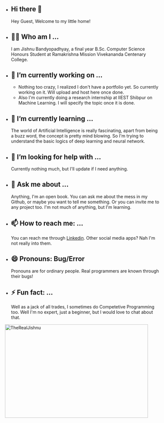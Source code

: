 - ## Hi there 👋
    Hey Guest, Welcome to my little home!


- ## 😶‍🌫️ Who am I ...
    I am Jishnu Bandyopadhyay, a final year B.Sc. Computer Science Honours Student at Ramakrishna Mission Vivekananda Centenary College.

- ## 🔭 I’m currently working on ...
  - Nothing too crazy, I realized I don't have a portfolio yet. So currently working on it. Will upload and host here once done.
  - Also I'm currently doing a research internship at IIEST Shibpur on Machine Learning. I will specify the topic once it is done.
- ## 🌱 I’m currently learning ...
  The world of Artificial Intelligence is really fascinating, apart from being a buzz word, the concept is pretty mind blowing. So I'm trying to understand the basic logics of deep learning and neural network.
  
- ## 🤔 I’m looking for help with ...
  Currently nothing much, but I'll update if I need anything.
- ## 💬 Ask me about ...
  Anything, I'm an open book. You can ask me about the mess in my Github, or maybe you want to tell me something. Or you can invite me to any project too. I'm not much of anything, but I'm learning.
- ## 📫 How to reach me: ...
  You can reach me through [Linkedin](https://www.linkedin.com/in/jishnub2002/). Other social media apps? Nah I'm not really into them.
- ## 😄 Pronouns: Bug/Error
  Pronouns are for ordinary people. Real programmers are known through their bugs!
- ## ⚡ Fun fact: ...
  Well as a jack of all trades, I sometimes do Competetive Programming too. Well I'm no expert, just a beginner, but I would love to chat about that.


<p>&nbsp;<img align="center" width="460" height="300" src="https://github-readme-stats.vercel.app/api/top-langs?username=TheRealJishnu&show_icons=true&locale=en&layout=compact&theme=radical" alt="TheRealJishnu" /></p>

<!--<p>&nbsp;&nbsp;<img align="center" src="https://github-readme-stats.vercel.app/api?username=TheRealJishnu&show_icons=true&locale=en&theme=radical" alt="TheRealJishnu" /></p> -->
